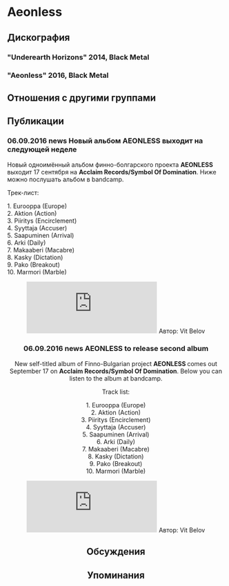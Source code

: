 # Aeonless



## Дискография

### "Underearth Horizons" 2014, Black Metal



### "Aeonless" 2016, Black Metal




## Отношения с другими группами


## Публикации

### 06.09.2016 news Новый альбом AEONLESS выходит на следующей неделе

<p>Новый одноимённый альбом финно-болгарского проекта <strong>AEONLESS</strong> выходит 17 сентября на <strong>Acclaim Records/Symbol Of Domination</strong>. Ниже можно послушать альбом в bandcamp.</p><p>Трек-лист:</p><p>1. Eurooppa (Europe)<br>2. Aktion (Action)<br>3. Piiritys (Encirclement)<br>4. Syyttaja (Accuser)<br>5. Saapuminen (Arrival)<br>6. Arki (Daily)<br>7. Makaaberi (Macabre)<br>8. Kasky (Dictation)<br>9. Pako (Breakout)<br>10. Marmori (Marble)</p><p><center><iframe style="border: 0; width: 60%; height: 120px;" src="https://bandcamp.com/EmbeddedPlayer/album=3305172186/size=large/bgcol=ffffff/linkcol=0687f5/tracklist=false/artwork=small/transparent=true/" seamless><a href="http://acclaimrecords.bandcamp.com/album/aeonless">Aeonless by AEONLESS</a></iframe>
Автор: Vit Belov

### 06.09.2016 news AEONLESS to release second album

<p>New self-titled album of Finno-Bulgarian project <strong>AEONLESS </strong>comes out September 17 on <strong>Acclaim Records/Symbol Of Domination</strong>. Below you can listen to the album at bandcamp.</p><p>Track list:</p><p>1. Eurooppa (Europe)<br>2. Aktion (Action)<br>3. Piiritys (Encirclement)<br>4. Syyttaja (Accuser)<br>5. Saapuminen (Arrival)<br>6. Arki (Daily)<br>7. Makaaberi (Macabre)<br>8. Kasky (Dictation)<br>9. Pako (Breakout)<br>10. Marmori (Marble)</p><p><center><iframe style="border: 0; width: 60%; height: 120px;" src="https://bandcamp.com/EmbeddedPlayer/album=3305172186/size=large/bgcol=ffffff/linkcol=0687f5/tracklist=false/artwork=small/transparent=true/" seamless><a href="http://acclaimrecords.bandcamp.com/album/aeonless">Aeonless by AEONLESS</a></iframe>
Автор: Vit Belov


## Обсуждения


## Упоминания


